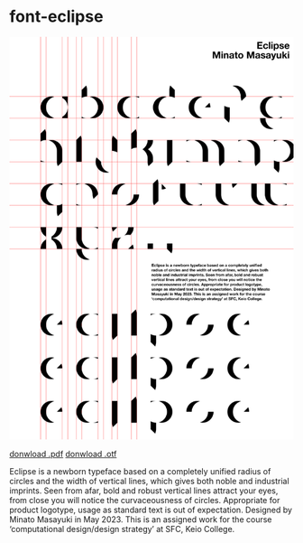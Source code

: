 # font-eclipse

![](https://github.com/MugiSus/font-eclipse/blob/main/Eclipse-Poster.png)

[donwload .pdf](https://github.com/MugiSus/font-eclipse/raw/main/Eclipse-Poster.pdf)
[donwload .otf](https://github.com/MugiSus/font-eclipse/raw/main/Eclipse-Regular.otf)

Eclipse is a newborn typeface based on a completely unified radius of circles and the width of vertical lines, which gives both noble and industrial imprints.
Seen from afar, bold and robust vertical lines attract your eyes, from close you will notice the curvaceousness of circles.
Appropriate for product logotype, usage as standard text is out of expectation.
Designed by Minato Masayuki in May 2023.
This is an assigned work for the course ‘computational design/design strategy’ at SFC, Keio College.
